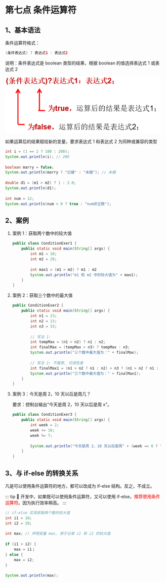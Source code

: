 # 第七点 条件运算符

## 1、基本语法

条件运算符格式：

```java
(条件表达式) ? 表达式1 : 表达式2
```

<div class="br"></div>

说明：条件表达式是 boolean 类型的结果，根据 boolean 的值选择表达式 1 或表达式 2

![](https://raw.githubusercontent.com/wehome-h/typora-images-repository/main/images/20240416110709.png)

<div class="br"></div>

如果运算后的结果赋给新的变量，要求表达式 1 和表达式 2 为同种或兼容的类型

```java
int i = (1 == 2 ? 100 : 200);
System.out.println(i); // 200

boolean marry = false;
System.out.println(marry ? "已婚" : "未婚"); // 未婚

double d1 = (m1 > m2) ? 1 : 2.0;
System.out.println(d1);

int num = 12;
System.out.println(num > 0 ? true : "num非正数");
```

## 2、案例

1.  案例 1：获取两个数中的较大值

    ```java
    public class ConditionExer1 {
        public static void main(String[] args) {
            int m1 = 10;
            int m2 = 20;

            int max1 = (m1 > m2) ? m1 : m2
            System.out.println("m1 和 m2 中的较大值为" + max1);
        }
    }
    ```

<div class="br"></div>

2.  案例 2：获取三个数中的最大值

    ```java
    public ConditionExer2 {
        public static void main(String[] args) {
            int n1 = 23;
            int n2 = 13;
            int n3 = 33;

            // 写法 1:
            int tempMax = (n1 > n2) ? n1 : n2;
            int finalMax = (tempMax > n3) ? tempMax : n3;
            System.out.println("三个数中最大值为：" + finalMax);

            // 写法 2: 不推荐, 可读性差
            int finalMax1 = (n1 > n2 ? n1 : n2) > n3 ? (n1 > n2 ? n1 : n2) : n3;
            System.out.println("三个数中最大值为：" + finalMax1);
        }
    }
    ```

<div class="br"></div>

3.  案例 3：今天是周 2，10 天以后是周几？

    要求：控制台输出“今天是周 2，10 天以后是周 x”。

    ```java
    public class ConditionExer3 {
        public static void main(String[] args) {
            int week = 2;
            week += 10;
            week %= 7;

            System.out.println("今天是周 2，10 天以后是周" + (week == 0 ? "日" : week));
        }
    }
    ```

## 3、与 if-else 的转换关系

凡是可以使用条件运算符的地方，都可以改成为 if-else 结构。反之，不成立。

::: tip 🚩
开发中，如果既可以使用条件运算符，又可以使用 if-else，<strong style="color: #f3514f;">推荐使用条件运算符</strong>。因为执行效率稍高。
:::

```java
// if-else 实现获取两个数的较大值
int i1 = 10;
int i2 = 20;

int max; // 声明变量 max, 用于记录 i1 和 i2 的较大值

if (i1 > i2) {
    max = i1；
} else {
    max = i2;
}

System.out.println(max);
```
